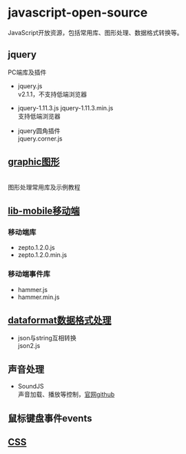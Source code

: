 # javascript-open-source
JavaScript开放资源，包括常用库、图形处理、数据格式转换等。

## jquery
PC端库及插件
- jquery.js
<br>v2.1.1，不支持低端浏览器

- jquery-1.11.3.js jquery-1.11.3.min.js
<br>支持低端浏览器

- jquery圆角插件
<br>jquery.corner.js

## [graphic图形](https://github.com/vee2046/javascript-open-source/tree/master/graphic)
<br>图形处理常用库及示例教程

## [lib-mobile移动端](https://github.com/vee2046/javascript-open-source/tree/master/lib-mobile)
### 移动端库
  - zepto.1.2.0.js
  - zepto.1.2.0.min.js

### 移动端事件库
  - hammer.js
  - hammer.min.js

## [dataformat数据格式处理](https://github.com/vee2046/javascript-open-source/tree/master/dataformat)
- json与string互相转换
<br>json2.js

## 声音处理
- SoundJS
<br>声音加载、播放等控制，[官网](https://createjs.com/soundjs)[github](https://github.com/CreateJS/SoundJS)

## 鼠标键盘事件events

## [CSS](https://github.com/vee2046/javascript-open-source/tree/css)

